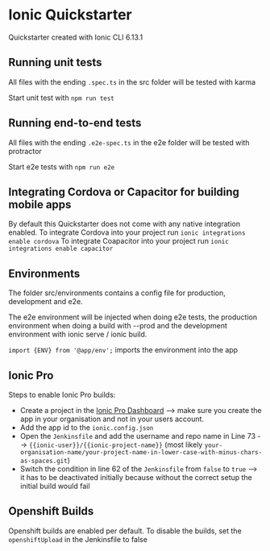 # Ionic Quickstarter
Quickstarter created with Ionic CLI 6.13.1

## Running unit tests
All files with the ending `.spec.ts` in the src folder will be tested with karma

Start unit test with `npm run test`

## Running end-to-end tests
All files with the ending `.e2e-spec.ts` in the e2e folder will be tested with protractor

Start e2e tests with `npm run e2e`

## Integrating Cordova or Capacitor for building mobile apps
By default this Quickstarter does not come with any native integration enabled.
To integrate Cordova into your project run `ionic integrations enable cordova`
To integrate Coapacitor into your project run `ionic integrations enable capacitor`

## Environments
The folder src/environments contains a config file for production, development and e2e.

The e2e environment will be injected when doing e2e tests, the production environment when doing a build with --prod and
the development environment with ionic serve / ionic build.

`import {ENV} from '@app/env';` imports the environment into the app

## Ionic Pro
Steps to enable Ionic Pro builds:

- Create a project in the [Ionic Pro Dashboard](https://dashboard.ionicframework.com) --> make sure you create the app in your organisation and not in your users account.
- Add the app id to the `ionic.config.json`
- Open the `Jenkinsfile` and add the username and repo name in Line 73 --> `{{ionic-user}}/{{ionic-project-name}}` (most likely `your-organisation-name/your-project-name-in-lower-case-with-minus-chars-as-spaces.git`)
- Switch the condition in line 62 of the `Jenkinsfile` from `false` to `true` --> it has to be deactivated initially because without the correct setup the initial build would fail

## Openshift Builds
Openshift builds are enabled per default. To disable the builds, set the `openshiftUpload` in the Jenkinsfile to false
